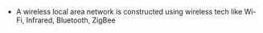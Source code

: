 - A wireless local area network is constructed using wireless tech like Wi-Fi, Infrared, Bluetooth, ZigBee